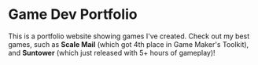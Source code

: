 # Game Dev Portfolio

This is a portfolio website showing games I've created. Check out my best games, such as **Scale Mail** (which got 4th place in Game Maker's Toolkit), and **Suntower** (which just released with 5+ hours of gameplay)!
